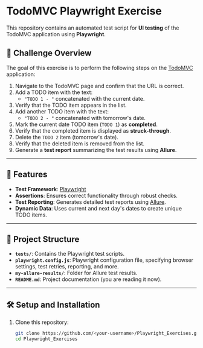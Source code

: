 # TodoMVC Playwright Exercise

This repository contains an automated test script for **UI testing** of the TodoMVC application using **Playwright**.

## 📝 Challenge Overview

The goal of this exercise is to perform the following steps on the [TodoMVC](https://todomvc.com/examples/react/dist/) application:

1. Navigate to the TodoMVC page and confirm that the URL is correct.
2. Add a TODO item with the text:
   - `"TODO 1 - "` concatenated with the current date.
3. Verify that the TODO item appears in the list.
4. Add another TODO item with the text:
   - `"TODO 2 - "` concatenated with tomorrow's date.
5. Mark the current date TODO item (`TODO 1`) as **completed**.
6. Verify that the completed item is displayed as **struck-through**.
7. Delete the `TODO 2` item (tomorrow's date).
8. Verify that the deleted item is removed from the list.
9. Generate a **test report** summarizing the test results using **Allure**.

---

## 🚀 Features

- **Test Framework**: [Playwright](https://playwright.dev/)
- **Assertions**: Ensures correct functionality through robust checks.
- **Test Reporting**: Generates detailed test reports using [Allure](https://docs.qameta.io/allure/).
- **Dynamic Data**: Uses current and next day's dates to create unique TODO items.

---

## 📂 Project Structure

- **`tests/`**: Contains the Playwright test scripts.
- **`playwright.config.js`**: Playwright configuration file, specifying browser settings, test retries, reporting, and more.
- **`my-allure-results/`**: Folder for Allure test results.
- **`README.md`**: Project documentation (you are reading it now).

---

## 🛠 Setup and Installation

1. Clone this repository:
   ```bash
   git clone https://github.com/<your-username>/Playwright_Exercises.git
   cd Playwright_Exercises
